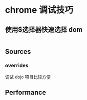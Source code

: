 # chrome 调试技巧

## 使用$选择器快速选择 dom

<img :src="$withBase('/images/chrome1.png')">

## Sources

### overrides

调试 dojo 项目比较方便

## Performance